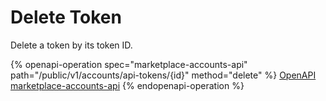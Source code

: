 # Delete Token

Delete a token by its token ID.

{% openapi-operation spec="marketplace-accounts-api" path="/public/v1/accounts/api-tokens/{id}" method="delete" %}
[OpenAPI marketplace-accounts-api](https://api.platform.softwareone.com/public/v1/accounts/openapi.json)
{% endopenapi-operation %}
